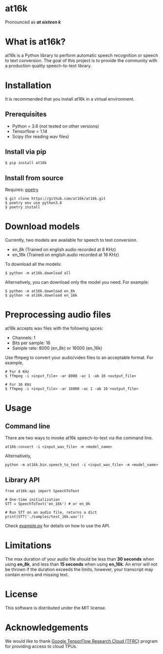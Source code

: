 # at16k
Pronounced as ***at sixteen k***

# What is at16k?
at16k is a Python library to perform automatic speech recognition or speech to text conversion. The goal of this project is to provide the community with a production quality speech-to-text library.

# Installation
It is recommended that you install at16k in a virtual environment.

## Prerequisites
- Python = 3.6 (not tested on other versions)
- Tensorflow = 1.14
- Scipy (for reading wav files)

## Install via pip
```
$ pip install at16k
```

## Install from source
Requires: [poetry](https://github.com/sdispater/poetry)
```
$ git clone https://github.com/at16k/at16k.git
$ poetry env use python3.6
$ poetry install
```

# Download models
Currently, two models are available for speech to text conversion.
- en_8k (Trained on english audio recorded at 8 KHz)
- en_16k (Trained on english audio recorded at 16 KHz)

To download all the models:
```
$ python -m at16k.download all
```
Alternatively, you can download only the model you need. For example:
```
$ python -m at16k.download en_8k
$ python -m at16k.download en_16k
```

# Preprocessing audio files
at16k accepts wav files with the following spces:
- Channels: 1
- Bits per sample: 16
- Sample rate: 8000 (en_8k) or 16000 (en_16k)

Use ffmpeg to convert your audio/video files to an acceptable format. For example,
```
# For 8 KHz
$ ffmpeg -i <input_file> -ar 8000 -ac 1 -ab 16 <output_file>

# For 16 KHz
$ ffmpeg -i <input_file> -ar 16000 -ac 1 -ab 16 <output_file>
```

# Usage

## Command line
There are two ways to invoke at16k speech-to-text via the command line.
```
at16k-convert -i <input_wav_file> -m <model_name>
```
Alternatively,
```
python -m at16k.bin.speech_to_text -i <input_wav_file> -m <model_name>
```
## Library API
```
from at16k.api import SpeechToText

# One-time initialization
STT = SpeechToText('en_16k') # or en_8k

# Run STT on an audio file, returns a dict
print(STT('./samples/test_16k.wav'))
```
Check [example.py](https://github.com/at16k/at16k/blob/master/example.py) for details on how to use the API.

# Limitations

The max duration of your audio file should be less than **30 seconds** when using **en_8k**, and less than **15 seconds** when using **en_16k**. An error will not be thrown if the duration exceeds the limits, however, your transcript may contain errors and missing text.

# License

This software is distributed under the MIT license.

# Acknowledgements

We would like to thank [Google TensorFlow Research Cloud (TFRC)](https://www.tensorflow.org/tfrc) program for providing access to cloud TPUs.